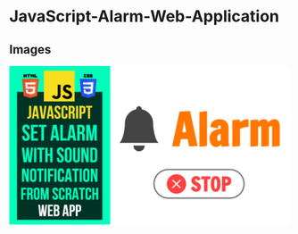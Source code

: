 # JavaScript-Alarm-Web-Application

## Images
![This is a alt text.](https://raw.githubusercontent.com/saeedkohansal/JavaScript-Alarm-Web-Application/main/JavaScript%20Alarm%20Web%20Application.png "Thumbnail")
